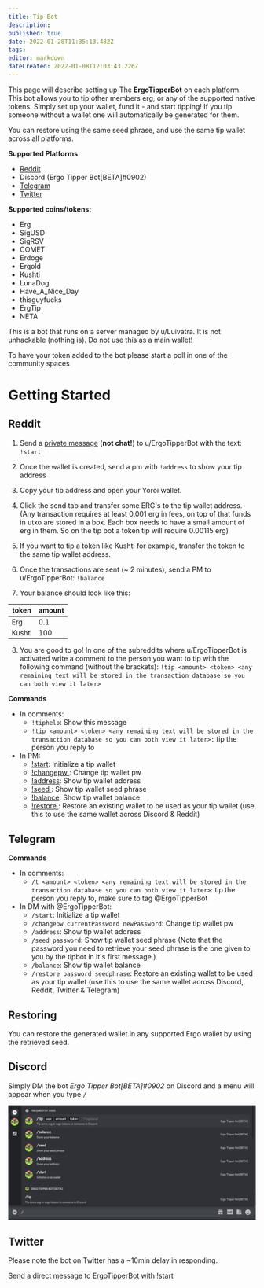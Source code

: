 ```yaml
---
title: Tip Bot
description: 
published: true
date: 2022-01-28T11:35:13.482Z
tags: 
editor: markdown
dateCreated: 2022-01-08T12:03:43.226Z
---
```


This page will describe setting up The **ErgoTipperBot** on each platform. This bot allows you to tip other members erg, or any of the supported native tokens. Simply set up your wallet, fund it - and start tipping! If you tip someone without a wallet one will automatically be generated for them. 


You can restore using the same seed phrase, and use the same tip wallet across all platforms.  

**Supported Platforms**
- [Reddit](https://www.reddit.com/message/compose/?to=ErgoTipperBot&subject=BotTalk&message=!start) 
- Discord (Ergo Tipper Bot[BETA]#0902)
- [Telegram](https://t.me/ergotipperbot)
- [Twitter](https://twitter.com/ErgoTipperBot)

**Supported coins/tokens:**

- Erg
- SigUSD
- SigRSV
- COMET
- Erdoge
- Ergold
- Kushti
- LunaDog
- Have_A_Nice_Day
- thisguyfucks
- ErgTip
- NETA

This is a bot that runs on a server managed by u/Luivatra. It is not unhackable (nothing is). Do not use this as a main wallet!

To have your token added to the bot please start a poll in one of the community spaces

# Getting Started


## Reddit

1. Send a [private message](https://www.reddit.com/message/compose/?to=ErgoTipperBot&subject=BotTalk&message=!start) (**not chat!**) to u/ErgoTipperBot with the text: `!start`

2. Once the wallet is created, send a pm with `!address` to show your tip address

3. Copy your tip address and open your Yoroi wallet.

4. Click the send tab and transfer some ERG's to the tip wallet address. (Any transaction requires at least 0.001 erg in fees, on top of that funds in utxo are stored in a box. Each box needs to have a small amount of erg in them. So on the tip bot a token tip will require 0.00115 erg)

5. If you want to tip a token like Kushti for example, transfer the token to the same tip wallet address. 

6. Once the transactions are sent (~ 2 minutes), send a PM to u/ErgoTipperBot: `!balance`

7. Your balance should look like this:

| token  | amount |
|--------|:-------|
| Erg    | 0.1    |
| Kushti | 100    |

8. You are good to go! In one of the subreddits where u/ErgoTipperBot is activated write a comment to the person you want to tip with the following command (without the brackets):
`!tip <amount> <token> <any remaining text will be stored in the transaction database so you can both view it later>`


**Commands**

- In comments:
    - `!tiphelp`: Show this message
    - `!tip <amount> <token> <any remaining text will be stored in the transaction database so you can both view it later>:` tip the person you reply to
- In PM:
    - [!start](https://www.reddit.com/message/compose/?to=ErgoTipperBot&subject=BotTalk&message=!start): Initialize a tip wallet
    - [!changepw <currentPassword> <newPassword>](https://www.reddit.com/message/compose/?to=ErgoTipperBot&subject=BotTalk&message=!changepw%20%3CcurrentPassword%3E%20%3CnewPassword%3E): Change tip wallet pw
    - [!address](https://www.reddit.com/message/compose/?to=ErgoTipperBot&subject=BotTalk&message=!address): Show tip wallet address
    - [!seed <password>](https://www.reddit.com/message/compose/?to=ErgoTipperBot&subject=BotTalk&message=!seed%20%3Cpassword%3E): Show tip wallet seed phrase
    - [!balance](https://www.reddit.com/message/compose/?to=ErgoTipperBot&subject=BotTalk&message=!balance): Show tip wallet balance
    - [!restore <password> <seed phrase>](https://www.reddit.com/message/compose/?to=ErgoTipperBot&subject=BotTalk&message=!restore%20%3Cpassword%3E%20%3Cseed%20phrase%3E): Restore an existing wallet to be used as your tip wallet (use this to use the same wallet across Discord & Reddit)


## Telegram
  


**Commands**

- In comments:
    - `/t <amount> <token> <any remaining text will be stored in the transaction database so you can both view it later>`: tip the person you reply to, make sure to tag @ErgoTipperBot
- In DM with @ErgoTipperBot:
    - `/start`: Initialize a tip wallet
    - `/changepw currentPassword newPassword`: Change tip wallet pw
    - `/address`: Show tip wallet address
    - `/seed password`: Show tip wallet seed phrase (Note that the password you need to retrieve your seed phrase is the one given to you by the tipbot in it's first message.)
    - `/balance`: Show tip wallet balance
    - `/restore password seedphrase`: Restore an existing wallet to be used as your tip wallet (use this to use the same wallet across Discord, Reddit, Twitter & Telegram)
  
## Restoring
  
You can restore the generated wallet in any supported Ergo wallet by using the retrieved seed. 
  
## Discord
  
Simply DM the bot *Ergo Tipper Bot[BETA]#0902* on Discord and a menu will appear when you type `/`
  
![screenshot_2022-01-19_at_10.11.07.png](/screenshot_2022-01-19_at_10.11.07.png)
  
## Twitter
  
Please note the bot on Twitter has a ~10min delay in responding.

Send a direct message to [ErgoTipperBot](https://twitter.com/ErgoTipperBot) with !start 


